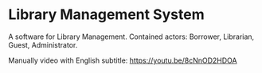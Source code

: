 # Library Management System

A software for Library Management.
Contained actors: Borrower, Librarian, Guest, Administrator.

Manually video with English subtitle: https://youtu.be/8cNnOD2HDOA
